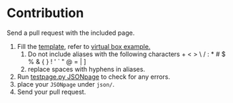 # Contribution

Send a pull request with the included page.

1. Fill the [template](template.json), refer to [virtual box example.](virtual-box.json)
    1. Do not include aliases with the following characters + < > \ / : * # $ % & { } ! ' ` " @ = | ]
    2. replace spaces with hyphens in aliases.
2. Run [testpage.py JSONpage](/parseJSON.py) to check for any errors.
3. place your `JSONpage` under `json/`.
4. Send your pull request.
